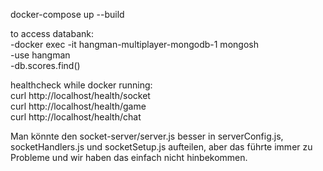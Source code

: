 docker-compose up --build <br />

to access databank:<br />
-docker exec -it hangman-multiplayer-mongodb-1 mongosh<br />
-use hangman<br />
-db.scores.find()<br />


healthcheck while docker running:<br />
curl http://localhost/health/socket<br />
curl http://localhost/health/game<br />
curl http://localhost/health/chat<br />

Man könnte den socket-server/server.js besser in serverConfig.js, socketHandlers.js und socketSetup.js aufteilen, aber das führte immer zu Probleme und wir haben das einfach nicht hinbekommen. <br />
